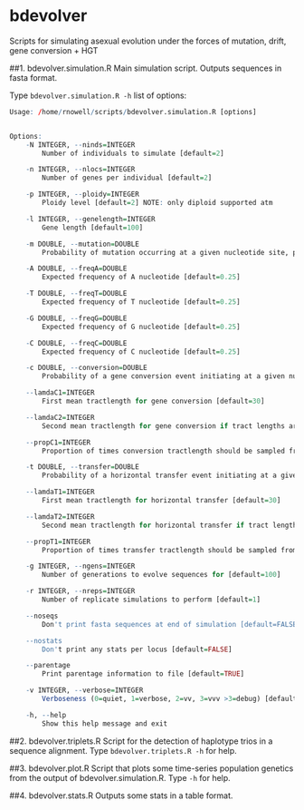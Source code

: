 # bdevolver
Scripts for simulating asexual evolution under the forces of mutation, drift, gene conversion + HGT

##1. bdevolver.simulation.R
Main simulation script. Outputs sequences in fasta format.

Type `bdevolver.simulation.R -h` list of options:

```R
Usage: /home/rnowell/scripts/bdevolver.simulation.R [options]


Options:
	-N INTEGER, --ninds=INTEGER
		Number of individuals to simulate [default=2]

	-n INTEGER, --nlocs=INTEGER
		Number of genes per individual [default=2]

	-p INTEGER, --ploidy=INTEGER
		Ploidy level [default=2] NOTE: only diploid supported atm

	-l INTEGER, --genelength=INTEGER
		Gene length [default=100]

	-m DOUBLE, --mutation=DOUBLE
		Probability of mutation occurring at a given nucleotide site, per generation [default=0.01]

	-A DOUBLE, --freqA=DOUBLE
		Expected frequency of A nucleotide [default=0.25]

	-T DOUBLE, --freqT=DOUBLE
		Expected frequency of T nucleotide [default=0.25]

	-G DOUBLE, --freqG=DOUBLE
		Expected frequency of G nucleotide [default=0.25]

	-C DOUBLE, --freqC=DOUBLE
		Expected frequency of C nucleotide [default=0.25]

	-c DOUBLE, --conversion=DOUBLE
		Probability of a gene conversion event initiating at a given nucleotide site, per generation [default=0]

	--lamdaC1=INTEGER
		First mean tractlength for gene conversion [default=30]

	--lamdaC2=INTEGER
		Second mean tractlength for gene conversion if tract lengths are sampled from a bimodal distribution [default=200]

	--propC1=INTEGER
		Proportion of times conversion tractlength should be sampled from the first specified distribution [default=1]

	-t DOUBLE, --transfer=DOUBLE
		Probability of a horizontal transfer event initiating at a given nucleotide site, per generation [default=0]

	--lamdaT1=INTEGER
		First mean tractlength for horizontal transfer [default=30]

	--lamdaT2=INTEGER
		Second mean tractlength for horizontal transfer if tract lengths are sampled from a bimodal distribution [default=200]

	--propT1=INTEGER
		Proportion of times transfer tractlength should be sampled from the first specified distribution [default=1]

	-g INTEGER, --ngens=INTEGER
		Number of generations to evolve sequences for [default=100]

	-r INTEGER, --nreps=INTEGER
		Number of replicate simulations to perform [default=1]

	--noseqs
		Don't print fasta sequences at end of simulation [default=FALSE]

	--nostats
		Don't print any stats per locus [default=FALSE]

	--parentage
		Print parentage information to file [default=TRUE]

	-v INTEGER, --verbose=INTEGER
		Verboseness (0=quiet, 1=verbose, 2=vv, 3=vvv >3=debug) [default=1]

	-h, --help
		Show this help message and exit
```

##2. bdevolver.triplets.R
Script for the detection of haplotype trios in a sequence alignment. Type `bdevolver.triplets.R -h` for help.

##3. bdevolver.plot.R
Script that plots some time-series population genetics from the output of bdevolver.simulation.R. Type `-h` for help.

##4. bdevolver.stats.R
Outputs some stats in a table format.
